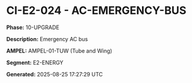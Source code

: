 # CI-E2-024 - AC-EMERGENCY-BUS

**Phase:** 10-UPGRADE

**Description:** Emergency AC bus

**AMPEL:** AMPEL-01-TUW (Tube and Wing)

**Segment:** E2-ENERGY

**Generated:** 2025-08-25 17:27:29 UTC
